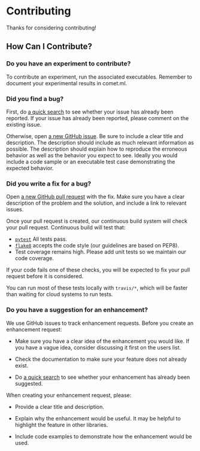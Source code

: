 # Contributing

Thanks for considering contributing!

## How Can I Contribute?

### Do you have an experiment to contribute?

To contribute an experiment, run the associated executables. Remember to document your
experimental results in comet.ml.

### Did you find a bug?

First, do [a quick search](https://github.com/AI2Incubator/WellSaidLabs/issues) to
see whether your issue has already been reported. If your issue has already been reported, please
comment on the existing issue.

Otherwise, open
[a new GitHub issue](https://github.com/AI2Incubator/WellSaidLabs/issues). Be sure
to include a clear title and description. The description should include as much relevant
information as possible. The description should explain how to reproduce the erroneous behavior as
well as the behavior you expect to see. Ideally you would include a code sample or an executable
test case demonstrating the expected behavior.

### Did you write a fix for a bug?

Open [a new GitHub pull request](https://github.com/AI2Incubator/WellSaidLabs/pulls)
with the fix. Make sure you have a clear description of the problem and the solution, and include a
link to relevant issues.

Once your pull request is created, our continuous build system will check your pull request.
Continuous build will test that:

* [`pytest`](https://docs.pytest.org/en/latest/) All tests pass.
* [`flake8`](https://github.com/PyCQA/flake8) accepts the code style
  (our guidelines are based on PEP8).
* Test coverage remains high. Please add unit tests so we maintain our code coverage.

If your code fails one of these checks, you will be expected to fix your pull request before it is
considered.

You can run most of these tests locally with `travis/*`, which will be faster than
waiting for cloud systems to run tests.

### Do you have a suggestion for an enhancement?

We use GitHub issues to track enhancement requests.  Before you create an enhancement request:

* Make sure you have a clear idea of the enhancement you would like.  If you have a vague idea,
  consider discussing it first on the users list.

* Check the documentation to make sure your feature does not already exist.

* Do [a quick search](https://github.com/AI2Incubator/WellSaidLabs/issues) to see
  whether your enhancement has already been suggested.

When creating your enhancement request, please:

* Provide a clear title and description.

* Explain why the enhancement would be useful.  It may be helpful to highlight the feature in other
  libraries.

* Include code examples to demonstrate how the enhancement would be used.
